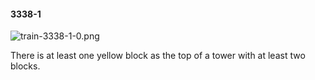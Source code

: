 #### 3338-1
![train-3338-1-0.png](https://github.com/lil-lab/nlvr/raw/master/nlvr/train/images/63/train-3338-1-0.png "train-3338-1-0.png")

There is at least one yellow block as the top of a tower with at least two blocks.